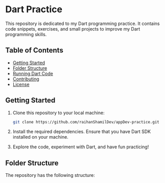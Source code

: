 # Dart Practice

This repository is dedicated to my Dart programming practice. It contains code snippets, exercises, and small projects to improve my Dart programming skills.

## Table of Contents

- [Getting Started](#getting-started)
- [Folder Structure](#folder-structure)
- [Running Dart Code](#running-dart-code)
- [Contributing](#contributing)
- [License](#license)

## Getting Started

1. Clone this repository to your local machine:

    ```bash
    git clone https://github.com/raihanShamilDev/appDev-practice.git
    ```

2. Install the required dependencies. Ensure that you have Dart SDK installed on your machine.

3. Explore the code, experiment with Dart, and have fun practicing!

## Folder Structure

The repository has the following structure:


